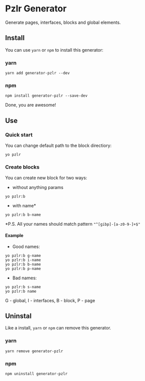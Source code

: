 Pzlr Generator
==============

Generate pages, interfaces, blocks and global elements.

## Install

You can use `yarn` or `npm` to install this generator:

### yarn
```
yarn add generator-pzlr --dev
```

### npm
```
npm install generator-pzlr --save-dev
```

Done, you are awesome!

## Use

### Quick start

You can change default path to the block directiory:

```
yo pzlr
```

### Create blocks

You can create new block for two ways:

* without anything params

```
yo pzlr:b
```

* with name*

```
yo pzlr:b b-name
```

*P.S. All your names should match pattern `"^[gibp]-[a-z0-9-]+$"`

#### Example

* Good names:

```
yo pzlr:b g-name
yo pzlr:b i-name
yo pzlr:b b-name
yo pzlr:b p-name
```

* Bad names:

```
yo pzlr:b s-name
yo pzlr:b name
```

G - global, I - interfaces, B - block, P - page

## Uninstal

Like a install, `yarn` or `npm` can remove this generator.

### yarn
```
yarn remove generator-pzlr
```

### npm
```
npm uninstall generator-pzlr
```
